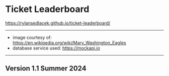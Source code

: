 <h1>Ticket Leaderboard</h1>

https://rylansedlacek.github.io/ticket-leaderboard/

-----------------------------------------------
- image courtesy of: https://en.wikipedia.org/wiki/Mary_Washington_Eagles
- database service used: https://mockapi.io

-------------------------------------------------
<h2>Version 1.1 Summer 2024</h2>
